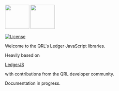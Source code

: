 <img src="https://user-images.githubusercontent.com/211411/34776833-6f1ef4da-f618-11e7-8b13-f0697901d6a8.png" height="80" /> <img src="https://user-images.githubusercontent.com/211411/52533081-e679d380-2d2e-11e9-9c5e-571e4ad0107b.png" height="80" />

[![License](https://img.shields.io/badge/License-Apache%202.0-blue.svg)](https://opensource.org/licenses/Apache-2.0)

Welcome to the QRL's Ledger JavaScript libraries.

Heavily based on

[LedgerJS](https://github.com/LedgerHQ/ledgerjs)

with contributions from the QRL developer community.

Documentation in progress.
